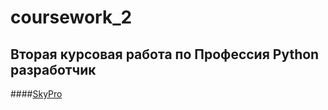 # coursework_2
## Вторая курсовая работа по Профессия Python разработчик
####[SkyPro]("https://sky.pro/courses/programming/python-web-course")
